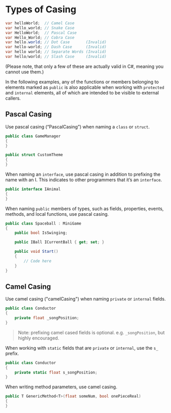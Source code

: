 # Types of Casing

```cs
var helloWorld;  // Camel Case
var hello_world; // Snake Case
var HelloWorld;  // Pascal Case
var Hello_World; // Cobra Case
var hello.world; // Dot Case       (Invalid)
var hello-world; // Dash Case      (Invalid)
var hello world; // Separate Words (Invalid)
var hello/world; // Slash Case     (Invalid)
```

(Please note, that only a few of these are actually valid in C#, meaning you cannot use them.)

In the following examples, any of the functions or members belonging to elements marked as `public` is also applicable when working with `protected` and `internal` elements, all of which are intended to be visible to external callers.


## Pascal Casing

Use pascal casing (“PascalCasing”) when naming a `class` or `struct`.

```cs
public class GameManager
{
}
```

```cs
public struct CustomTheme
{
}
```

When naming an `interface`, use pascal casing in addition to prefixing the name with an I. This indicates to other programmers that it’s an `interface`.

```cs
public interface IAnimal
{
}
```

When naming `public` members of types, such as fields, properties, events, methods, and local functions, use pascal casing.

```cs
public class Spaceball : MiniGame
{
	public bool IsSwinging;

	public IBall ICurrentBall { get; set; }

	public void Start()
    {
        // Code here
    }
}
```

## Camel Casing

Use camel casing ("camelCasing") when naming `private` or `internal` fields.

```cs
public class Conductor
{
    private float _songPosition;
}
```
> Note: prefixing camel cased fields is optional. e.g. `_songPosition`, but highly encouraged.

When working with `static` fields that are `private` or `internal`, use the `s_` prefix.

```cs
public class Conductor
{
    private static float s_songPosition;
}
```

When writing method parameters, use camel casing.

```cs
public T GenericMethod<T>(float someNum, bool onePieceReal)
{
}
```